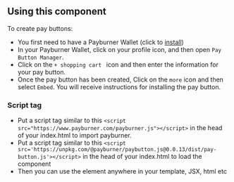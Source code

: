 
## Using this component

To create pay buttons:
- You first need to have a Payburner Wallet (click to <a href="https://chrome.google.com/webstore/detail/ghigcfhmoaokccllienfhdhdndkfhmop/publish-accepted?authuser=3&hl=en">install</a>)
- In your Payburner Wallet, click on your profile icon, and then open `Pay Button Manager`.
- Click on the `+ shopping cart ` icon and then enter the information for your pay button.
- Once the pay button has been created, Click on the `more` icon and then select `Embed`.  You will receive instructions for installing the pay button.

### Script tag
- Put a script tag similar to this `<script src="https://www.payburner.com/payburner.js"></script>` in the head of your index.html to import payburner.       
- Put a script tag similar to this `<script src='https://unpkg.com/@payburner/paybutton.js@0.0.13/dist/pay-button.js'></script>` in the head of your index.html to load the component
- Then you can use the element anywhere in your template, JSX, html etc
   <pay-button buttonid="7b2d5583-a178-434d-8048-516f784f8f92" ></pay-button>
